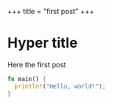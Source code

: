 +++
title = "first post"
+++
# Hyper title

Here the first post

```rust
fn main() {
  println!("Hello, world!");
}
```
